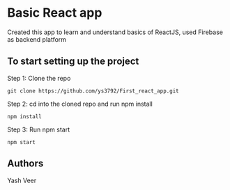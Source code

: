 
# Basic React app

Created this app to learn and understand basics of ReactJS, used Firebase as backend platform


## To start setting up the project
Step 1: Clone the repo

```git clone https://github.com/ys3792/First_react_app.git```

Step 2: cd into the cloned repo and run npm install

```npm install```


Step 3: Run npm start

```npm start```




## Authors

Yash Veer
